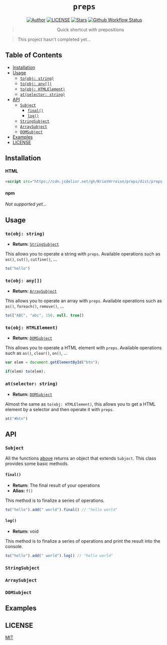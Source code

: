 <div align="center">

# `preps`

[![Author](https://img.shields.io/badge/Author-NriotHrreion-red.svg "Author")](https://github.com/NriotHrreion)
[![LICENSE](https://img.shields.io/badge/License-MIT-green.svg "LICENSE")](./LICENSE)
[![Stars](https://img.shields.io/github/stars/NriotHrreion/preps.svg?label=Stars&style=flat)](https://github.com/NriotHrreion/preps/stargazers)
[![Github Workflow Status](https://img.shields.io/github/actions/workflow/status/NriotHrreion/preps/test.yml)](https://github.com/NriotHrreion/preps/actions/workflows/test.yml)

> Quick shortcut with prepositions

</div>

> This project hasn't completed yet...

## Table of Contents

- [Installation](#installation)
- [Usage](#usage)
    - [`to(obj: string)`](#to-string)
    - [`to(obj: any[])`](#to-array)
    - [`to(obj: HTMLElement)`](#to-dom)
    - [`at(selector: string)`](#at)
- [API](#api)
    - [`Subject`](#subject)
        - [`final()`](#final)
        - [`log()`](#log)
    - [`StringSubject`](#stringsubject)
    - [`ArraySubject`](#arraysubject)
    - [`DOMSubject`](#domsubject)
- [Examples](#examples)
- [LICENSE](#license)

## Installation

#### HTML

```html
<script src="https://cdn.jsdelivr.net/gh/NriotHrreion/preps/dist/preps.min.js"></script>
```

#### npm

_Not supported yet..._

## Usage

### `to(obj: string)` <a id="to-string"></a>

- **Return:** [`StringSubject`](#stringsubject)

This allows you to operate a string with `preps`. Available operations such as `as()`, `cut()`, `cutfine()`, ...

```ts
to("hello")
```

### `to(obj: any[])` <a id="to-array"></a>

- **Return:** [`ArraySubject`](#arraysubject)

This allows you to operate an array with `preps`. Available operations such as `as()`, `foreach()`, `remove()`, ...

```ts
to(["ABC", "abc", 150, null, true])
```

### `to(obj: HTMLElement)` <a id="to-dom"></a>

- **Return:** [`DOMSubject`](#domsubject)

This allows you to operate a HTML element with `preps`. Available operations such as `as()`, `clear()`, `on()`, ...

```ts
var elem = document.getElementById("btn");

if(elem) to(elem);
```

### `at(selector: string)` <a id="at"></a>

- **Return:** [`DOMSubject`](#domsubject)

Almost the same as `to(obj: HTMLElement)`, this allows you to get a HTML element by a selector and then operate it with `preps`.

```ts
at("#btn")
```

## API

### `Subject`

All the functions [above](#usage) returns an object that extends `Subject`. This class provides some basic methods.

#### `final()` <a id="final"></a>

- **Return:** The final result of your operations
- **Alias:** `f()`

This method is to finalize a series of operations.

```ts
to("hello").add(" world").final() // "hello world"
```

#### `log()` <a id="log"></a>

- **Return:** void

This method is to finalize a series of operations and print the result into the console.

```ts
to("hello").add(" world").log() // "hello world"
```

### `StringSubject`

### `ArraySubject`

### `DOMSubject`

## Examples

## LICENSE

[MIT](./LICENSE)
